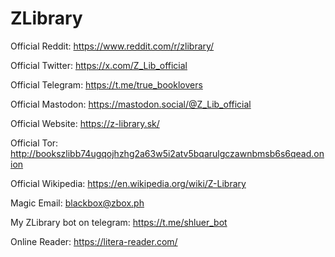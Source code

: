 # ZLibrary

Official Reddit: https://www.reddit.com/r/zlibrary/

Official Twitter: https://x.com/Z_Lib_official

Official Telegram: https://t.me/true_booklovers

Official Mastodon: https://mastodon.social/@Z_Lib_official

Official Website: https://z-library.sk/

Official Tor: http://bookszlibb74ugqojhzhg2a63w5i2atv5bqarulgczawnbmsb6s6qead.onion

Official Wikipedia: https://en.wikipedia.org/wiki/Z-Library

Magic Email: [blackbox@zbox.ph](mailto:blackbox@zbox.ph)

My ZLibrary bot on telegram: https://t.me/shluer_bot

Online Reader: https://litera-reader.com/